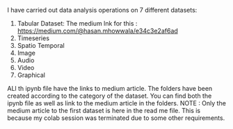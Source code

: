 I have carried out data analysis operations on 7 different datasets:
1. Tabular Dataset: The medium lnk for this : https://medium.com/@hasan.mhowwala/e34c3e2af6ad
2. Timeseries
3. Spatio Temporal
4. Image
5. Audio
6. Video
7. Graphical

ALl th ipynb file have the links to medium article. The folders have been created according to the category of the dataset. You can find both the ipynb file as well as link to the medium article in the folders. 
NOTE : Only the medium article to the first dataset is here in the read me file. This is because my colab session was terminated due to some other requirements. 
